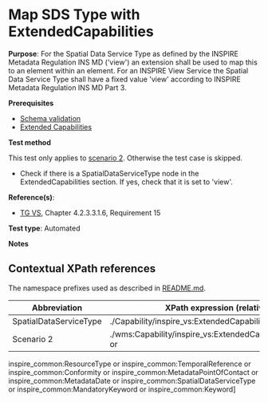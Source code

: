 # Map SDS Type with ExtendedCapabilities

**Purpose**: For the Spatial Data Service Type as defined by the INSPIRE Metadata Regulation INS MD ('view') an extension shall 
be used to map this to an element within an element. For an INSPIRE View Service the Spatial Data Service Type shall have a fixed value 'view' according to INSPIRE Metadata Regulation INS MD Part 3.

**Prerequisites**

* [Schema validation](./schema-validation.md)
* [Extended Capabilities](./extended-capabilities.md)

**Test method**

This test only applies to [scenario 2](#scenario-2). Otherwise the test case is skipped.

* Check if there is a SpatialDataServiceType node in the ExtendedCapabilities section. If yes, check that it is set to 'view'.

**Reference(s)**: 
* [TG VS](./README.md#ref_TG_VS), Chapter 4.2.3.3.1.6, Requirement 15

**Test type**: Automated

**Notes**

## Contextual XPath references

The namespace prefixes used as described in [README.md](./README.md#namespaces).

Abbreviation                                               |  XPath expression (relative to wms:WMS_Capabilities)
---------------------------------------------------------- | -------------------------------------------------------------------------
SpatialDataServiceType <a name="SpatialDataServiceType"></a>   | ./Capability/inspire_vs:ExtendedCapabilities/inspire_common:SpatialDataServiceType
Scenario 2 <a name="scenario-2"></a> | ./wms:Capability/inspire_vs:ExtendedCapabilities[inspire_common:ResourceLocator or 
inspire_common:ResourceType or inspire_common:TemporalReference or inspire_common:Conformity or inspire_common:MetadataPointOfContact or 
inspire_common:MetadataDate or inspire_common:SpatialDataServiceType or inspire_common:MandatoryKeyword or inspire_common:Keyword]
